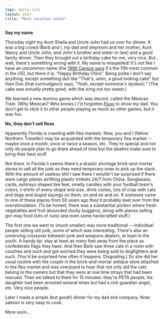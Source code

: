 ```yaml
---
tags: daily-life
layout: post
title: "More vacation notes"
---
```




<p><b>Say my name</b></p>

<p>Thursday night my Aunt Sheila and Uncle John had us over for dinner. It was a big crowd (Barb and I, my dad and stepmom and her mother, Aunt Nancy and Uncle John, and John's brother and sister-in-law) and a good family dinner. Then they brought out a birthday cake for me, very nice. But... wait, there's something wrong with it. My name is misspelled! It's not like I have an uncommon name (the <a href="http://www.census.gov/genealogy/names/dist.male.first">1990 Census says</a> it's the 11th most common in the US), but there it is: "Happy Birthday Chirs". Being polite I don't say anything,  except something dull like "That's, umm, a good looking cake" but then Don (that curmudgeon) says, "Yeah, except someone's dyslexic." (The cake was actually pretty good, with the icing not too sweet.)</p>

<p>We learned a new domino game which was decent, called the Mexican Train. (Why Mexican? Who knows.) I'd forgotten <a href="http://www.wunderland.com/LooneyLabs/Fluxx/Fluxx.html">Fluxx</a> to show my dad. You don't get to stick it to other people playing as much as other games, but it was fun.</p>

<p><b>No, they don't sell fleas</b></p>

<p>Apparently Florida is crawling with flea markets. Now, you and I (fellow Northern Traveller) may be acquainted with the temporary flea market -- maybe once a month, once or twice a season, etc. They're special and not only do people plan to go there ahead of time but the dealers make sure to bring their best stuff.</p>

<p>Not there. In Florida it seems there's a drastic shortage brick-and-mortar stores to sell all the junk so they need temporary ones to pick up the slack. With the amount of useless shit I saw there I wouldn't be surprised if there were cargo planes airlifting plastic trinkets 24/7 from China. Sunglasses, cards, ashtrays shaped like feet, smelly candles with your football team's colors, t-shirts of every shape and size, drink cozies, lots of crap with cats and dogs and stupid sayings on them, on and on and on. If someone came to one of these places from 50 years ago they'd probably keel over from the overstimulation. (To be honest, there was a substantial portion where fresh vegetables and fruit abounded (lucky buggers), along with places selling gor-may food (lots of nuts) and even some handcrafted stuff.)</p>

<p>The first one we went to (much smaller) was more traditional -- individual people selling old junk, some of which was interesting. There's also an unnerving crossover between junk and weapons dealers, at least in the south. A handy tip: stay at least as many feet away from the place as confederate flags they have. And then Barb saw three cats in a room with couches and such and got worried they were being sold to dogfighters and such. (You'd be surprised how often it happens. Disgusting.) So she did her usual routine with the couple in the brick-and-mortar antique store attached to the flea market and was overjoyed to hear that not only did the cats belong to the owners but that they were at one time strays that had been rescued. Then we talked to them for 15 minutes: they're PETA people, his daughter had been arrested several times but had a rich guardian angel, etc. Very nice people. </p>

<p>Later I made a simple (but good!) dinner for my dad and company. Note: salmon is very easy to cook.</p>

<p>More soon...</p>


